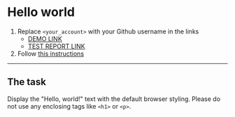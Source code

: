 # Hello world
1. Replace `<your_account>` with your Github username in the links
    - [DEMO LINK](https://alex-8-8.github.io/layout_hello-world/) <br>
    - [TEST REPORT LINK](https://alex-8-8.github.io/layout_hello-world/report/html_report/)
2. Follow [this instructions](https://mate-academy.github.io/layout_task-guideline/)
___

## The task
Display the "Hello, world!" text with the default browser styling. Please do not
use any enclosing tags like `<h1>` or `<p>`.

